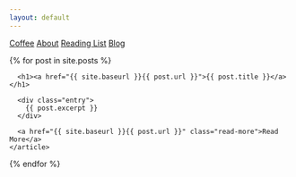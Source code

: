 ```yaml
---
layout: default
---
```

<a href="{{ site.baseurl }}/coffee">Coffee</a>
<a href="{{ site.baseurl }}/about">About</a>
<a href="{{ site.baseurl }}/readinglist">Reading List</a>
<a href="{{ site.baseurl }}/blog">Blog</a>
            
<div class="posts">
  {% for post in site.posts %}
    <article class="post">

      <h1><a href="{{ site.baseurl }}{{ post.url }}">{{ post.title }}</a></h1>

      <div class="entry">
        {{ post.excerpt }}
      </div>

      <a href="{{ site.baseurl }}{{ post.url }}" class="read-more">Read More</a>
    </article>
  {% endfor %}
</div>
